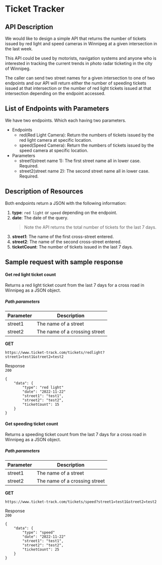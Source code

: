 # Ticket Tracker

## API Description
We would like to design a simple API that returns the number of tickets issued by red light and speed cameras in Winnipeg at a given intersection in the last week.   

This API could be used by motorists, navigation systems and anyone who is interested in tracking the current trends in photo radar ticketing in the city of Winnipeg.

The caller can send two street names for a given intersection to one of two endpoints and our API will return either the number of speeding tickets issued at that intersection or the number of red light tickets issued at that intersection depending on the endpoint accessed.

## List of Endpoints with Parameters
We have two endpoints. Which each having two parameters.
  - Endpoints
    - red(Red Light Camera): Return the numbers of tickets issued by the red light camera at specific location.
    - speed(Speed Camera): Return the numbers of tickets issued by the speed camera at specific location.
  - Parameters
    - street1(street name 1): The first street name all in lower case. Required.
    - street2(street name 2): The second street name all in lower case. Required.

## Description of Resources

Both endpoints return a JSON with the following information:  
1. **type**: `red light` or `speed` depending on the endpoint.
2. **date**: The date of the query.
    > Note the API returns the total number of tickets for the last 7 days.
3. **street1**: The name of the first cross-street entered.
4. **street2**: The name of the second cross-street entered.
5. **ticketCount**: The number of tickets issued in the last 7 days.

## Sample request with sample response

#### Get red light ticket count  

Returns a red light ticket count from the last 7 days for a cross road in Winnipeg as a JSON object.

##### Path parameters  
| Parameter   | Description |
| ----------- | ----------- |
| street1     | The name of a street       |
| street2     | The name of a crossing street        |  

**GET**  
```
https://www.ticket-track.com/tickets/redlight?street1=test1&street2=test2
```
Response  
`200`  
```
{
    "data": {
        "type": "red light"
        "date": "2022-11-22"
        "street1": "test1",
        "street2": "test2",
        "ticketCount": 15
    }
}
```  

#### Get speeding ticket count 

Returns a speeding ticket count from the last 7 days for a cross road in Winnipeg as a JSON object.

##### Path parameters 

| Parameter   | Description |
| ----------- | ----------- |
| street1     | The name of a street|
| street2     | The name of a crossing street|  

**GET** 

```
https://www.ticket-track.com/tickets/speed?street1=test1&street2=test2  
```
Response  
`200`  
```
{
    "data": {
        "type": "speed"
        "date": "2022-11-22"
        "street1": "test1",
        "street2": "test2",
        "ticketCount": 25
    }
}
```
